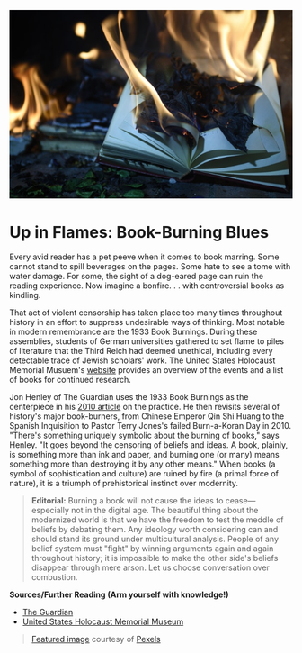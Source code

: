 ![Blazing Books](https://github.com/MMOG77/01-My-Blog/blob/master/Blazing_Books.jpeg)
# Up in Flames: Book-Burning Blues

Every avid reader has a pet peeve when it comes to book marring. Some cannot stand to spill beverages on the pages. Some hate to see a tome with water damage. For some, the sight of a dog-eared page can ruin the reading experience. Now imagine a bonfire. . . with controversial books as kindling.

That act of violent censorship has taken place too many times throughout history in an effort to suppress undesirable ways of thinking. Most notable in modern remembrance are the 1933 Book Burnings. During these assemblies, students of German universities gathered to set flame to piles of literature that the Third Reich had deemed unethical, including every detectable trace of Jewish scholars' work. The United States Holocaust Memorial Musuem's [website](https://www.ushmm.org/collections/bibliography/1933-book-burnings#h16) provides an overview of the events and a list of books for continued research.

Jon Henley of The Guardian uses the 1933 Book Burnings as the centerpiece in his [2010 article](https://www.theguardian.com/books/2010/sep/10/book-burning-quran-history-nazis) on the practice. He then revisits several of history's major book-burners, from Chinese Emperor Qin Shi Huang to the Spanish Inquisition to Pastor Terry Jones's failed Burn-a-Koran Day in 2010. "There's something uniquely symbolic about the burning of books," says Henley. "It goes beyond the censoring of beliefs and ideas. A book, plainly, is something more than ink and paper, and burning one (or many) means something more than destroying it by any other means." When books (a symbol of sophistication and culture) are ruined by fire (a primal force of nature), it is a triumph of prehistorical instinct over modernity.

> **Editorial:** Burning a book will not cause the ideas to cease&mdash;especially not in the digital age. The beautiful thing about the modernized world is that we have the freedom to test the meddle of beliefs by debating them. Any ideology worth considering can and should stand its ground under multicultural analysis. People of any belief system must "fight" by winning arguments again and again throughout history; it is impossible to make the other side's beliefs disappear through mere arson. Let us choose conversation over combustion.

**Sources/Further Reading (Arm yourself with knowledge!)**
* [The Guardian](https://www.theguardian.com/books/2010/sep/10/book-burning-quran-history-nazis)
* [United States Holocaust Memorial Museum](https://www.ushmm.org/collections/bibliography/1933-book-burnings#h16)

> [Featured image](https://www.pexels.com/photo/burning-book-page-1474928/) courtesy of [Pexels](https://www.pexels.com/)
